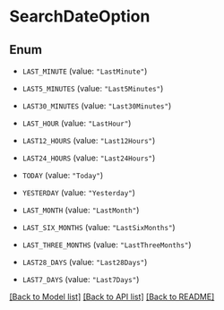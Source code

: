 # SearchDateOption

## Enum


* `LAST_MINUTE` (value: `"LastMinute"`)

* `LAST5_MINUTES` (value: `"Last5Minutes"`)

* `LAST30_MINUTES` (value: `"Last30Minutes"`)

* `LAST_HOUR` (value: `"LastHour"`)

* `LAST12_HOURS` (value: `"Last12Hours"`)

* `LAST24_HOURS` (value: `"Last24Hours"`)

* `TODAY` (value: `"Today"`)

* `YESTERDAY` (value: `"Yesterday"`)

* `LAST_MONTH` (value: `"LastMonth"`)

* `LAST_SIX_MONTHS` (value: `"LastSixMonths"`)

* `LAST_THREE_MONTHS` (value: `"LastThreeMonths"`)

* `LAST28_DAYS` (value: `"Last28Days"`)

* `LAST7_DAYS` (value: `"Last7Days"`)


[[Back to Model list]](../README.md#documentation-for-models) [[Back to API list]](../README.md#documentation-for-api-endpoints) [[Back to README]](../README.md)


